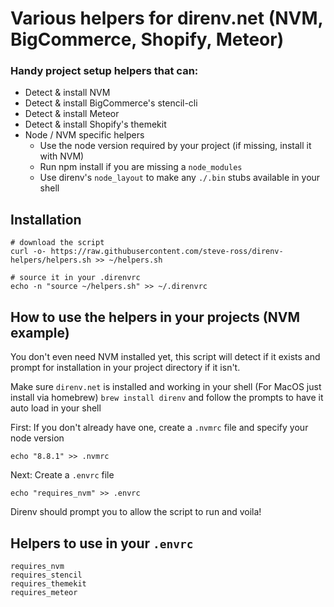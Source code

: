 # Various helpers for direnv.net (NVM, BigCommerce, Shopify, Meteor)
### Handy project setup helpers that can:

- Detect & install NVM
- Detect & install BigCommerce's stencil-cli
- Detect & install Meteor
- Detect & install Shopify's themekit
- Node / NVM specific helpers
  - Use the node version required by your project (if missing, install it with NVM)
  - Run npm install if you are missing a `node_modules`
  - Use direnv's `node_layout` to make any `./.bin` stubs available in your shell


## Installation

```
# download the script
curl -o- https://raw.githubusercontent.com/steve-ross/direnv-helpers/helpers.sh >> ~/helpers.sh

# source it in your .direnvrc
echo -n "source ~/helpers.sh" >> ~/.direnvrc
```

## How to use the helpers in your projects (NVM example)

You don't even need NVM installed yet, this script will detect if it exists and prompt for installation in your project directory if it isn't.

Make sure `direnv.net` is installed and working in your shell (For MacOS just install via homebrew) `brew install direnv` and follow the prompts to have it auto load in your shell

First: If you don't already have one, create a `.nvmrc` file and specify your node version

```
echo "8.8.1" >> .nvmrc
```

Next: Create a `.envrc` file

```
echo "requires_nvm" >> .envrc
```

Direnv should prompt you to allow the script to run and voila!

## Helpers to use in your `.envrc`
```
requires_nvm
requires_stencil
requires_themekit
requires_meteor
```
